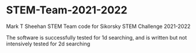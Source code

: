 # STEM-Team-2021-2022
Mark T Sheehan STEM Team code for Sikorsky STEM Challenge 2021-2022

The software is successfully tested for 1d searching, and is written but not intensively tested for 2d searching

